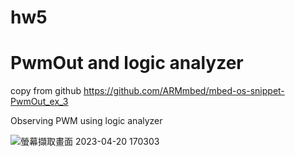 # hw5
# PwmOut and logic analyzer

copy from github https://github.com/ARMmbed/mbed-os-snippet-PwmOut_ex_3

Observing PWM using logic analyzer

![螢幕擷取畫面 2023-04-20 170303](https://user-images.githubusercontent.com/59012686/233316420-f11cf2f3-cefe-437f-888e-73111a0e86fd.png)
